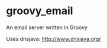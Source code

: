 groovy_email
============

An email server written in Groovy   

Uses dnsjava: http://www.dnsjava.org/  

